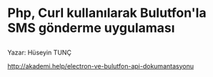 # Php, Curl kullanılarak Bulutfon'la SMS gönderme uygulaması

## 
Yazar: Hüseyin TUNÇ

http://akademi.help/electron-ve-bulutfon-api-dokumantasyonu 